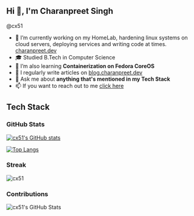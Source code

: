 ## Hi 👋, I'm Charanpreet Singh
@cx51

- 🔭 I’m currently working on my HomeLab, hardening linux systems on cloud servers, deploying services and writing code at times. [charanpreet.dev](charanpreet.dev)
- 🎓 Studied B.Tech in Computer Science
- 🌱 I’m also learning **Containerization on Fedora CoreOS**
- 📝 I regularly write articles on [blog.charanpreet.dev](blog.charanpreet.dev)
- 💬 Ask me about **anything that's mentioned in my Tech Stack**
- 📫 If you want to reach out to me [click here](charanpreet.dev)

## Tech Stack

### GitHub Stats

[![cx51's GitHub stats](https://github-readme-stats.vercel.app/api?username=cx51)](https://github.com/cx51/github-readme-stats)

[![Top Langs](https://github-readme-stats.vercel.app/api/top-langs/?username=cx51&layout=donut)](https://github.com/cx51/github-readme-stats)

### Streak

<p><img align="center" src="https://github-readme-streak-stats.herokuapp.com/?user=cx51&" alt="cx51" /></p>

### Contributions

<div align="left">
    <img src="https://github-profile-summary-cards.vercel.app/api/cards/profile-details?username=cx51&theme=github_dark" alt="cx51's GitHub Stats"/>
</div>


<!---
cx51/cx51 is a ✨ special ✨ repository because its `README.md` (this file) appears on your GitHub profile.
You can click the Preview link to take a look at your changes.
--->
